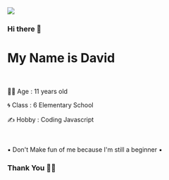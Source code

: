<img src="https://telegra.ph/file/f6e7acb0b7fc0662c81ff.jpg">

### Hi there 👋
<h1>My Name is David</h1>
<br>
<p>🙎‍♂️ Age : 11 years old</p>
<p>🌀 Class : 6 Elementary School</p>
<p>✍️ Hobby : Coding Javascript</p>
<br>
<p>▪ Don't Make fun of me because I'm still a beginner ▪</p>
<h3> Thank You 🙏🏻 </h3>
